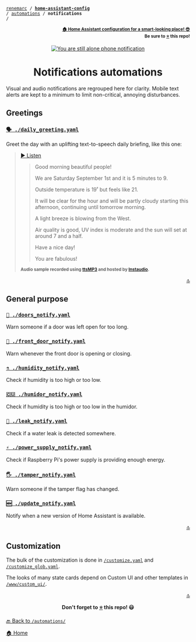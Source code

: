 <!-- Header -->
[link-profile]:https://github.com/renemarc
[link-repo]:https://github.com/renemarc/home-assistant-config

<a name="top"></a>
<code>[renemarc][link-profile] / **[home-assistant-config][link-repo]** / [automations](..) / **notifications** /</code>

<p align="right"><sub><strong><a href="https://github.com/renemarc/home-assistant-config">🏠 Home Assistant configuration for a smart-looking place! 😎</a><br>Be sure to <a href="#" title="star">⭐️</a> this repo!</strong></sub></p>


<!-- Hero -->
<figure>
    <div align="center">
        <a href="#notifications-automations" title="Notifications automations"><img src="https://media.giphy.com/media/l2JJBaRkb0olgJfUY/giphy.gif" alt="You are still alone phone notification"></a>
    </div>
</figure>


<h1 align="center">Notifications automations</h1>

Visual and audio notifications are regrouped here for clarity. Mobile text alerts are kept to a minimum to limit non-critical, annoying disturbances.


## Greetings

### [`🗣️️ ./daily_greeting.yaml`](daily_greeting.yaml)

Greet the day with an uplifting text-to-speech daily briefing, like this one:

> [▶️ Listen](https://instaud.io/2Eye)
> 
> > Good morning beautiful people!
> > 
> > We are Saturday September 1st and it is 5 minutes to 9.
> > 
> > Outside temperature is 19˚ but feels like 21.
> > 
> > It will be clear for the hour and will be partly cloudy starting this afternoon, continuing until tomorrow morning.
> > 
> > A light breeze is blowing from the West.
> > 
> > Air quality is good, UV index is moderate and the sun will set at around 7 and a half.
> > 
> > Have a nice day!
> > 
> > You are fabulous!
> 
> <sub><strong>Audio sample recorded using [ttsMP3]( https://ttsmp3.com/) and hosted by [Instaudio](https://instaud.io/).</strong></sub>

<p align="right"><a href="#top" title="Back to top">🔝</a></p>


## General purpose

### [`🚪 ./doors_notify.yaml`](doors_notify.yaml)

Warn someone if a door was left open for too long.


### [`🚪️ ./front_door_notify.yaml`](front_door_notify.yaml)

Warn whenever the front door is opening or closing.


### [`⚗️️ ./humidity_notify.yaml`](humidity_notify.yaml)

Check if humidity is too high or too low.


### [`🇨🇺 ./humidor_notify.yaml`](humidor_notify.yaml)

Check if humidity is too high or too low in the humidor.


### [`🌊 ./leak_notify.yaml`](leak_notify.yaml)

Check if a water leak is detected somewhere.


### [`⚡ ./power_supply_notify.yaml`](power_supply_notify.yaml)

Check if Raspberry Pi's power supply is providing enough energy.


### [`🖐 ./tamper_notify.yaml`](tamper_notify.yaml)

Warn someone if the tamper flag has changed.


### [`🆕️ ./update_notify.yaml`](update_notify.yaml)

Notify when a new version of Home Assistant is available.

<p align="right"><a href="#top" title="Back to top">🔝</a></p>


## Customization

The bulk of the customization is done in [`/customize.yaml`](../../customize.yaml) and [`/customize_glob.yaml`](../../customize_glob.yaml).

The looks of many state cards depend on Custom UI and other templates in [`/www/custom_ui/`](../../www/custom_ui).


<!-- Footer -->
<p align="right"><a href="#top" title="Back to top">🔝</a></p>

<p align="center"><strong>Don't forget to <a href="#" title="star">⭐️</a> this repo! 😃</strong></p>

[🔙 Back to `/automations/`](../)

[🏠 Home][link-repo]
